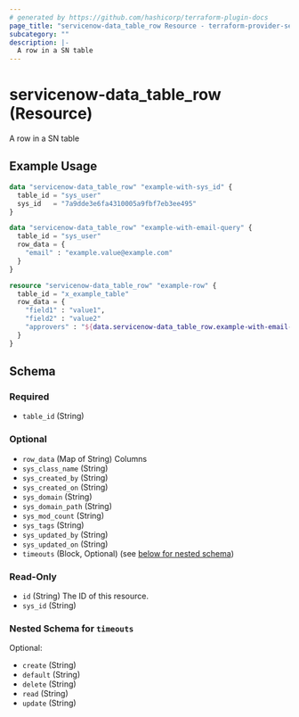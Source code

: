 ```yaml
---
# generated by https://github.com/hashicorp/terraform-plugin-docs
page_title: "servicenow-data_table_row Resource - terraform-provider-servicenow-data"
subcategory: ""
description: |-
  A row in a SN table
---
```


# servicenow-data_table_row (Resource)

A row in a SN table

## Example Usage

```terraform
data "servicenow-data_table_row" "example-with-sys_id" {
  table_id = "sys_user"
  sys_id   = "7a9dde3e6fa4310005a9fbf7eb3ee495"
}

data "servicenow-data_table_row" "example-with-email-query" {
  table_id = "sys_user"
  row_data = {
    "email" : "example.value@example.com"
  }
}

resource "servicenow-data_table_row" "example-row" {
  table_id = "x_example_table"
  row_data = {
    "field1" : "value1",
    "field2" : "value2"
    "approvers" : "${data.servicenow-data_table_row.example-with-email-query.sys_id},${data.servicenow-data_table_row.example-with-sys_id.sys_id}"
  }
}
```

<!-- schema generated by tfplugindocs -->
## Schema

### Required

- `table_id` (String)

### Optional

- `row_data` (Map of String) Columns
- `sys_class_name` (String)
- `sys_created_by` (String)
- `sys_created_on` (String)
- `sys_domain` (String)
- `sys_domain_path` (String)
- `sys_mod_count` (String)
- `sys_tags` (String)
- `sys_updated_by` (String)
- `sys_updated_on` (String)
- `timeouts` (Block, Optional) (see [below for nested schema](#nestedblock--timeouts))

### Read-Only

- `id` (String) The ID of this resource.
- `sys_id` (String)

<a id="nestedblock--timeouts"></a>
### Nested Schema for `timeouts`

Optional:

- `create` (String)
- `default` (String)
- `delete` (String)
- `read` (String)
- `update` (String)
